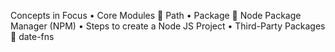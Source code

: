 Concepts in Focus
•	Core Modules
  	Path
•	Package
  	Node Package Manager (NPM)
•	Steps to create a Node JS Project
•	Third-Party Packages
  	date-fns
